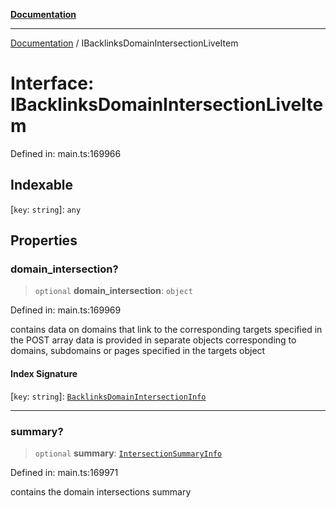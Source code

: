 [**Documentation**](../README.md)

***

[Documentation](../README.md) / IBacklinksDomainIntersectionLiveItem

# Interface: IBacklinksDomainIntersectionLiveItem

Defined in: main.ts:169966

## Indexable

\[`key`: `string`\]: `any`

## Properties

### domain\_intersection?

> `optional` **domain\_intersection**: `object`

Defined in: main.ts:169969

contains data on domains that link to the corresponding targets specified in the POST array
data is provided in separate objects corresponding to domains, subdomains or pages specified in the targets object

#### Index Signature

\[`key`: `string`\]: [`BacklinksDomainIntersectionInfo`](../classes/BacklinksDomainIntersectionInfo.md)

***

### summary?

> `optional` **summary**: [`IntersectionSummaryInfo`](../classes/IntersectionSummaryInfo.md)

Defined in: main.ts:169971

contains the domain intersections summary
